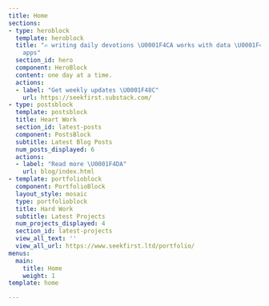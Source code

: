 ```yaml
---
title: Home
sections:
- type: heroblock
  template: heroblock
  title: "✍ writing daily devotions \U0001F4CA works with data \U0001F4BB makes no-code
    apps"
  section_id: hero
  component: HeroBlock
  content: one day at a time.
  actions:
  - label: "Get weekly updates \U0001F48C"
    url: https://seekfirst.substack.com/
- type: postsblock
  template: postsblock
  title: Heart Work
  section_id: latest-posts
  component: PostsBlock
  subtitle: Latest Blog Posts
  num_posts_displayed: 6
  actions:
  - label: "Read more \U0001F4DA"
    url: blog/index.html
- template: portfolioblock
  component: PortfolioBlock
  layout_style: mosaic
  type: portfolioblock
  title: Hard Work
  subtitle: Latest Projects
  num_projects_displayed: 4
  section_id: latest-projects
  view_all_text: ''
  view_all_url: https://www.seekfirst.ltd/portfolio/
menus:
  main:
    title: Home
    weight: 1
template: home

---
```

